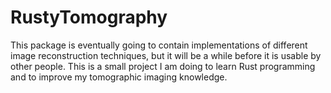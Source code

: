# RustyTomography
This package is eventually going to contain implementations of different image reconstruction techniques, but it will be a while before it is usable by other people. This is a small project I am doing to learn Rust programming and to improve my tomographic imaging knowledge.
